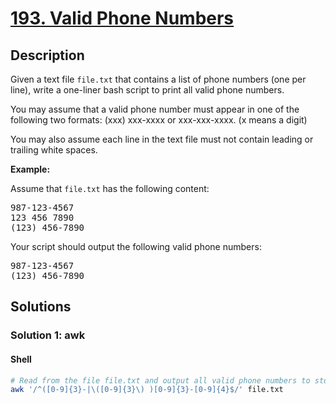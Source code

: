 # [193. Valid Phone Numbers](https://leetcode.com/problems/valid-phone-numbers)

## Description

<!-- description:start -->

<p>Given a text file <code>file.txt</code> that contains a list of phone numbers (one per line), write a one-liner bash script to print all valid phone numbers.</p>

<p>You may assume that a valid phone number must appear in one of the following two formats: (xxx) xxx-xxxx or xxx-xxx-xxxx. (x means a digit)</p>

<p>You may also assume each line in the text file must not contain leading or trailing white spaces.</p>

<p><strong class="example">Example:</strong></p>

<p>Assume that <code>file.txt</code> has the following content:</p>

<pre>
987-123-4567
123 456 7890
(123) 456-7890
</pre>

<p>Your script should output the following valid phone numbers:</p>

<pre>
987-123-4567
(123) 456-7890
</pre>

<!-- description:end -->

## Solutions

<!-- solution:start -->

### Solution 1: awk

#### Shell

```bash
# Read from the file file.txt and output all valid phone numbers to stdout.
awk '/^([0-9]{3}-|\([0-9]{3}\) )[0-9]{3}-[0-9]{4}$/' file.txt
```
<!-- solution:end -->

<!-- problem:end -->